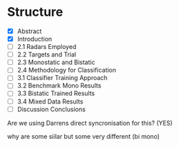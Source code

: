 # Structure

- [x] Abstract
- [x] Introduction
- [ ] 2.1 Radars Employed
- [ ] 2.2 Targets and Trial 
- [ ] 2.3 Monostatic and Bistatic 
- [ ] 2.4 Methodology for Classification
- [ ] 3.1 Classifier Training Approach
- [ ] 3.2 Benchmark Mono Results
- [ ] 3.3 Bistatic Trained Results
- [ ] 3.4 Mixed Data Results
- [ ] Discussion Conclusions

Are we using Darrens direct syncronisation for this? (YES)

why are some siilar but some very different (bi mono)